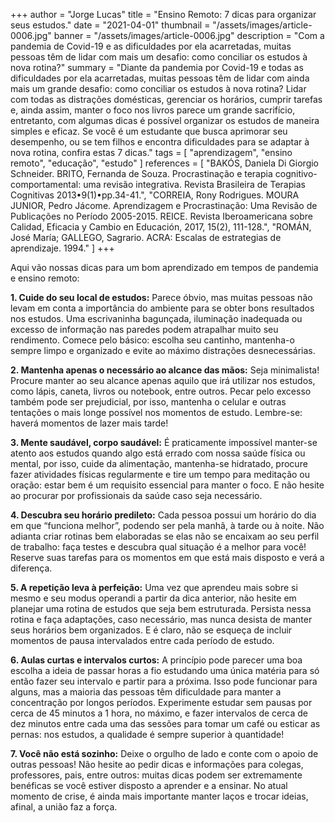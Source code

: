 +++
author = "Jorge Lucas"
title = "Ensino Remoto: 7 dicas para organizar seus estudos."
date = "2021-04-01"
thumbnail = "/assets/images/article-0006.jpg"
banner = "/assets/images/article-0006.jpg"
description = "Com a pandemia de Covid-19 e as dificuldades por ela acarretadas, muitas pessoas têm de lidar com mais um desafio: como conciliar os estudos à nova rotina?"
summary = "Diante da pandemia por Covid-19 e todas as dificuldades por ela acarretadas, muitas pessoas têm de lidar com ainda mais um grande desafio: como conciliar os estudos à nova rotina? Lidar com todas as distrações domésticas, gerenciar os horários, cumprir tarefas e, ainda assim, manter o foco nos livros parece um grande sacrifício, entretanto, com algumas dicas é possível organizar os estudos de maneira simples e eficaz. Se você é um estudante que busca aprimorar seu desempenho, ou se tem filhos e encontra dificuldades para se adaptar à nova rotina, confira estas 7 dicas."
tags = [
    "aprendizagem",
    "ensino remoto",
    "educação",
    "estudo"
]
references = [
"BAKÓS, Daniela Di Giorgio Schneider. BRITO, Fernanda de Souza. Procrastinação e terapia cognitivo-comportamental: uma revisão integrativa. Revista Brasileira de Terapias Cognitivas 2013•9(1)•pp.34-41.",
"CORREIA, Rony Rodrigues. MOURA JUNIOR, Pedro Jácome. Aprendizagem e Procrastinação: Uma Revisão de Publicações no Período 2005-2015. REICE. Revista Iberoamericana sobre Calidad, Eficacia y Cambio en Educación, 2017, 15(2), 111-128.",
"ROMÁN, José María; GALLEGO, Sagrario. ACRA: Escalas de estrategias de aprendizaje. 1994."
]
+++

Aqui vão nossas dicas para um bom aprendizado em tempos de pandemia e ensino remoto:

**1. Cuide do seu local de estudos:** Parece óbvio, mas muitas pessoas não levam em conta a importância do ambiente para se obter bons resultados nos estudos. Uma escrivaninha bagunçada, iluminação inadequada ou excesso de informação nas paredes podem atrapalhar muito seu rendimento. Comece pelo básico: escolha seu cantinho, mantenha-o sempre limpo e organizado e evite ao máximo distrações desnecessárias.

**2. Mantenha apenas o necessário ao alcance das mãos:** Seja minimalista! Procure manter ao seu alcance apenas aquilo que irá utilizar nos estudos, como lápis, caneta, livros ou notebook, entre outros. Pecar pelo excesso também pode ser prejudicial, por isso, mantenha o celular e outras tentações o mais longe possível nos momentos de estudo. Lembre-se: haverá momentos de lazer mais tarde!

**3. Mente saudável, corpo saudável:** É praticamente impossível manter-se atento aos estudos quando algo está errado com nossa saúde física ou mental, por isso, cuide da alimentação, mantenha-se hidratado, procure fazer atividades físicas regularmente e tire um tempo para meditação ou oração: estar bem é um requisito essencial para manter o foco. E não hesite ao procurar por profissionais da saúde caso seja necessário.

**4. Descubra seu horário predileto:** Cada pessoa possui um horário do dia em que “funciona melhor”, podendo ser pela manhã, à tarde ou à noite. Não adianta criar rotinas bem elaboradas se elas não se encaixam ao seu perfil de trabalho: faça testes e descubra qual situação é a melhor para você! Reserve suas tarefas para os momentos em que está mais disposto e verá a diferença.

**5. A repetição leva à perfeição:** Uma vez que aprendeu mais sobre si mesmo e seu modus operandi a partir da dica anterior, não hesite em planejar uma rotina de estudos que seja bem estruturada. Persista nessa rotina e faça adaptações, caso necessário, mas nunca desista de manter seus horários bem organizados. E é claro, não se esqueça de incluir momentos de pausa intervalados entre cada período de estudo.

**6. Aulas curtas e intervalos curtos:** A princípio pode parecer uma boa escolha a ideia de passar horas a fio estudando uma única matéria para só então fazer seu intervalo e partir para a próxima. Isso pode funcionar para alguns, mas a maioria das pessoas têm dificuldade para manter a concentração por longos períodos. Experimente estudar sem pausas por cerca de 45 minutos a 1 hora, no máximo, e fazer intervalos de cerca de dez minutos entre cada uma das sessões para tomar um café ou esticar as pernas: nos estudos, a qualidade é sempre superior à quantidade!

**7. Você não está sozinho:** Deixe o orgulho de lado e conte com o apoio de outras pessoas! Não hesite ao pedir dicas e informações para colegas, professores, pais, entre outros: muitas dicas podem ser extremamente benéficas se você estiver disposto a aprender e a ensinar. No atual momento de crise, é ainda mais importante manter laços e trocar ideias, afinal, a união faz a força.